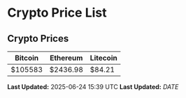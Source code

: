 # Crypto Price List

## Crypto Prices
| Bitcoin | Ethereum | Litecoin |
| ------- | -------- | -------- |
| $105583 | $2436.98 | $84.21 |
**Last Updated:** 2025-06-24 15:39 UTC
**Last Updated:** $DATE$
